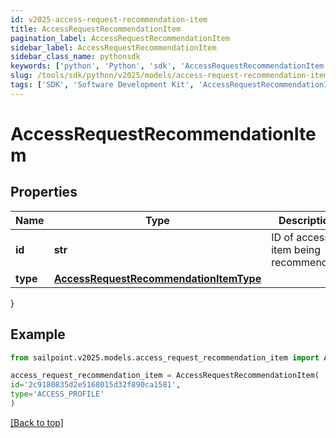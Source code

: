 ```yaml
---
id: v2025-access-request-recommendation-item
title: AccessRequestRecommendationItem
pagination_label: AccessRequestRecommendationItem
sidebar_label: AccessRequestRecommendationItem
sidebar_class_name: pythonsdk
keywords: ['python', 'Python', 'sdk', 'AccessRequestRecommendationItem', 'V2025AccessRequestRecommendationItem'] 
slug: /tools/sdk/python/v2025/models/access-request-recommendation-item
tags: ['SDK', 'Software Development Kit', 'AccessRequestRecommendationItem', 'V2025AccessRequestRecommendationItem']
---
```


# AccessRequestRecommendationItem


## Properties

Name | Type | Description | Notes
------------ | ------------- | ------------- | -------------
**id** | **str** | ID of access item being recommended. | [optional] 
**type** | [**AccessRequestRecommendationItemType**](access-request-recommendation-item-type) |  | [optional] 
}

## Example

```python
from sailpoint.v2025.models.access_request_recommendation_item import AccessRequestRecommendationItem

access_request_recommendation_item = AccessRequestRecommendationItem(
id='2c9180835d2e5168015d32f890ca1581',
type='ACCESS_PROFILE'
)

```
[[Back to top]](#) 

